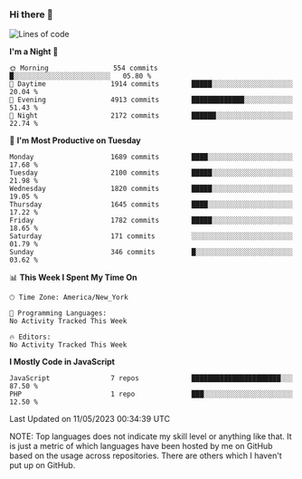 ### Hi there 👋

<!--
**LynxJinxxy/LynxJinxxy** is a ✨ _special_ ✨ repository because its `README.md` (this file) appears on your GitHub profile.

Here are some ideas to get you started:

- 🔭 I’m currently working on ...
- 🌱 I’m currently learning ...
- 👯 I’m looking to collaborate on ...
- 🤔 I’m looking for help with ...
- 💬 Ask me about ...
- 📫 How to reach me: ...
- 😄 Pronouns: ...
- ⚡ Fun fact: ...
-->

<!--START_SECTION:waka-->
![Lines of code](https://img.shields.io/badge/From%20Hello%20World%20I%27ve%20Written-18.5%20million%20lines%20of%20code-blue)

**I'm a Night 🦉** 

```text
🌞 Morning                554 commits         █░░░░░░░░░░░░░░░░░░░░░░░░   05.80 % 
🌆 Daytime                1914 commits        █████░░░░░░░░░░░░░░░░░░░░   20.04 % 
🌃 Evening                4913 commits        █████████████░░░░░░░░░░░░   51.43 % 
🌙 Night                  2172 commits        ██████░░░░░░░░░░░░░░░░░░░   22.74 % 
```
📅 **I'm Most Productive on Tuesday** 

```text
Monday                   1689 commits        ████░░░░░░░░░░░░░░░░░░░░░   17.68 % 
Tuesday                  2100 commits        █████░░░░░░░░░░░░░░░░░░░░   21.98 % 
Wednesday                1820 commits        █████░░░░░░░░░░░░░░░░░░░░   19.05 % 
Thursday                 1645 commits        ████░░░░░░░░░░░░░░░░░░░░░   17.22 % 
Friday                   1782 commits        █████░░░░░░░░░░░░░░░░░░░░   18.65 % 
Saturday                 171 commits         ░░░░░░░░░░░░░░░░░░░░░░░░░   01.79 % 
Sunday                   346 commits         █░░░░░░░░░░░░░░░░░░░░░░░░   03.62 % 
```


📊 **This Week I Spent My Time On** 

```text
🕑︎ Time Zone: America/New_York

💬 Programming Languages: 
No Activity Tracked This Week

🔥 Editors: 
No Activity Tracked This Week
```

**I Mostly Code in JavaScript** 

```text
JavaScript               7 repos             ██████████████████████░░░   87.50 % 
PHP                      1 repo              ███░░░░░░░░░░░░░░░░░░░░░░   12.50 % 
```




 Last Updated on 11/05/2023 00:34:39 UTC
<!--END_SECTION:waka-->
NOTE: Top languages does not indicate my skill level or anything like that. It is just a metric of which languages have been hosted by me on GitHub based on the usage across repositories. There are others which I haven't put up on GitHub.
